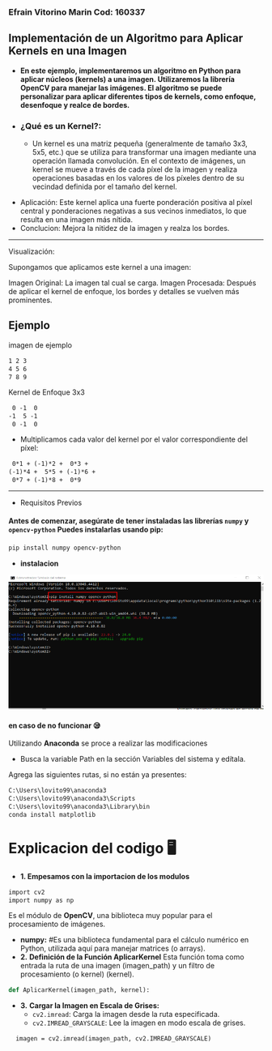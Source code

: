 ### Efrain Vitorino Marin Cod: **160337**
## Implementación de un Algoritmo para Aplicar Kernels en una Imagen

- **En este ejemplo, implementaremos un algoritmo en Python para aplicar núcleos (kernels) a una imagen. Utilizaremos la librería OpenCV para manejar las imágenes. El algoritmo se puede personalizar para aplicar diferentes tipos de kernels, como enfoque, desenfoque y realce de bordes.**
-  ### ¿Qué es un Kernel?:
   * Un kernel es una matriz pequeña (generalmente de tamaño 3x3, 5x5, etc.) que se utiliza para transformar una imagen mediante una operación llamada convolución. En el contexto de imágenes, un kernel se mueve a través de cada píxel de la imagen y realiza operaciones basadas en los valores de los píxeles dentro de su vecindad definida por el tamaño del kernel.
 * Aplicación:
Este kernel aplica una fuerte ponderación positiva al píxel central y ponderaciones negativas a sus vecinos inmediatos, lo que resulta en una imagen más nítida.
* Conclucion:
Mejora la nitidez de la imagen y realza los bordes.

---------------
Visualización:

Supongamos que aplicamos este kernel a una imagen:


Imagen Original: La imagen tal cual se carga.
Imagen Procesada: Después de aplicar el kernel de enfoque, los bordes y detalles se vuelven más prominentes.

## Ejemplo 
imagen de ejemplo
```
1 2 3
4 5 6
7 8 9
```
Kernel de Enfoque 3x3
```  
 0 -1  0
-1  5 -1
 0 -1  0
 ```
* Multiplicamos cada valor del kernel por el valor correspondiente del píxel:
```
 0*1 + (-1)*2 +  0*3 +
(-1)*4 +  5*5 + (-1)*6 +
 0*7 + (-1)*8 +  0*9
```
 _______________________
  - Requisitos Previos
  #### Antes de comenzar, asegúrate de tener instaladas las librerías ``numpy`` y ``opencv-python`` Puedes instalarlas usando pip:

  ```bash
  pip install numpy opencv-python
  ```
- **instalacion**

 ![instalacion de opencv](instalacion.png)
 #### en caso de no funcionar 😪
 Utilizando **Anaconda**  se proce a realizar las modificaciones 
 - Busca la variable Path en la sección Variables del sistema y edítala.

Agrega las siguientes rutas, si no están ya presentes:
```
C:\Users\lovito99\anaconda3
C:\Users\lovito99\anaconda3\Scripts
C:\Users\lovito99\anaconda3\Library\bin
conda install matplotlib
```
# Explicacion del codigo 🖥️
- **1. Empesamos con la importacion de los modulos**
 ```
 import cv2
import numpy as np
```
Es el módulo de **OpenCV**, una biblioteca muy popular para el procesamiento de imágenes.
- **numpy:** 
     #Es una biblioteca fundamental para el cálculo numérico en Python, utilizada aquí para manejar matrices (o arrays).
- **2.**  **Definición de la Función AplicarKernel**
Esta función toma como entrada la ruta de una imagen (imagen_path) y un filtro de procesamiento (o kernel) (kernel).

``` python
def AplicarKernel(imagen_path, kernel):
```
- **3.** **Cargar la Imagen en Escala de Grises:**
  - `cv2.imread`: Carga la imagen desde la ruta especificada.
  - `cv2.IMREAD_GRAYSCALE`: Lee la imagen en modo escala de grises.
```
  imagen = cv2.imread(imagen_path, cv2.IMREAD_GRAYSCALE)
```

